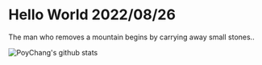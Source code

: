# Hello World 2022/08/26

The man who removes a mountain begins by carrying away small stones..

![PoyChang's github stats](https://github-readme-stats.vercel.app/api?username=poychang&show_icons=true&theme=dracula)
